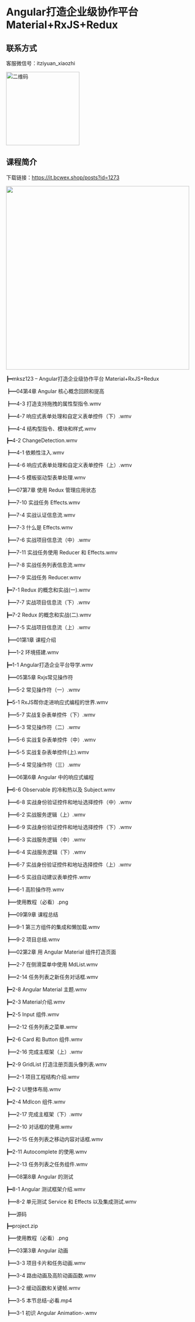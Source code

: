 # Angular打造企业级协作平台 Material+RxJS+Redux

## 联系方式

客服微信号：itziyuan_xiaozhi

<img src="https://ziyuanyun.oss-cn-guangzhou.aliyuncs.com/common/20240614073449/666b82192834a.jpg" width="200" height="200" alt="二维码">

## 课程简介

下载链接：https://it.bcwex.shop/posts?id=1273

<img src="https://ziyuanyun.oss-cn-guangzhou.aliyuncs.com/yun/20240515153652/66446614e104b.jpg" width="500" alt="">

  ┣━mksz123 &#8211; Angular打造企业级协作平台 Material+RxJS+Redux

 ┣━04第4章 Angular 核心概念回顾和提高

 ┣━4-3 打造支持拖拽的属性型指令.wmv

 ┣━4-7 响应式表单处理和自定义表单控件（下）.wmv

 ┣━4-4 结构型指令、模块和样式.wmv

 ┣━4-2 ChangeDetection.wmv

 ┣━4-1 依赖性注入.wmv

 ┣━4-6 响应式表单处理和自定义表单控件（上）.wmv

 ┣━4-5 模板驱动型表单处理.wmv

 ┣━07第7章 使用 Redux 管理应用状态

 ┣━7-10 实战任务 Effects.wmv

 ┣━7-4 实战认证信息流.wmv

 ┣━7-3 什么是 Effects.wmv

 ┣━7-6 实战项目信息流（中）.wmv

 ┣━7-11 实战任务使用 Reducer 和 Effects.wmv

 ┣━7-8 实战任务列表信息流.wmv

 ┣━7-9 实战任务 Reducer.wmv

 ┣━7-1 Redux 的概念和实战(一).wmv

 ┣━7-7 实战项目信息流（下）.wmv

 ┣━7-2 Redux 的概念和实战(二).wmv

 ┣━7-5 实战项目信息流（上）.wmv

 ┣━01第1章 课程介绍

 ┣━1-2 环境搭建.wmv

 ┣━1-1 Angular打造企业平台导学.wmv

 ┣━05第5章 Rxjs常见操作符

 ┣━5-2 常见操作符（一）.wmv

 ┣━5-1 RxJS帮你走进响应式编程的世界.wmv

 ┣━5-7 实战复杂表单控件（下）.wmv

 ┣━5-3 常见操作符（二）.wmv

 ┣━5-6 实战复杂表单控件（中）.wmv

 ┣━5-5 实战复杂表单控件(上).wmv

 ┣━5-4 常见操作符（三）.wmv

 ┣━06第6章 Angular 中的响应式编程

 ┣━6-6 Observable 的冷和热以及 Subject.wmv

 ┣━6-8 实战身份验证控件和地址选择控件（中）.wmv

 ┣━6-2 实战服务逻辑（上）.wmv

 ┣━6-9 实战身份验证控件和地址选择控件（下）.wmv

 ┣━6-3 实战服务逻辑（中）.wmv

 ┣━6-4 实战服务逻辑（下）.wmv

 ┣━6-7 实战身份验证控件和地址选择控件（上）.wmv

 ┣━6-5 实战自动建议表单控件.wmv

 ┣━6-1 高阶操作符.wmv

 ┣━使用教程（必看）.png

 ┣━09第9章 课程总结

 ┣━9-1 第三方组件的集成和懒加载.wmv

 ┣━9-2 项目总结.wmv

 ┣━02第2章 用 Angular Material 组件打造页面

 ┣━2-7 在侧滑菜单中使用 MdList.wmv

 ┣━2-14 任务列表之新任务对话框.wmv

 ┣━2-8 Angular Material 主题.wmv

 ┣━2-3 Material介绍.wmv

 ┣━2-5 Input 组件.wmv

 ┣━2-12 任务列表之菜单.wmv

 ┣━2-6 Card 和 Button 组件.wmv

 ┣━2-16 完成主框架（上）.wmv

 ┣━2-9 GridList 打造注册页面头像列表.wmv

 ┣━2-1 项目工程结构介绍.wmv

 ┣━2-2 UI整体布局.wmv

 ┣━2-4 MdIcon 组件.wmv

 ┣━2-17 完成主框架（下）.wmv

 ┣━2-10 对话框的使用.wmv

 ┣━2-15 任务列表之移动内容对话框.wmv

 ┣━2-11 Autocomplete 的使用.wmv

 ┣━2-13 任务列表之任务组件.wmv

 ┣━08第8章 Angular 的测试

 ┣━8-1 Angular 测试框架介绍.wmv

 ┣━8-2 单元测试 Service 和 Effects 以及集成测试.wmv

 ┣━源码

 ┣━project.zip

 ┣━使用教程（必看）.png

 ┣━03第3章 Angular 动画

 ┣━3-3 项目卡片和任务动画.wmv

 ┣━3-4 路由动画及高阶动画函数.wmv

 ┣━3-2 缓动函数和关键帧.wmv

 ┣━3-5 本节总结-必看.mp4

 ┣━3-1 初识 Angular Animation-.wmv

  